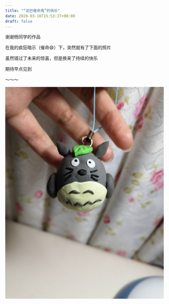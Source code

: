 ```yaml
---
title: "“泥巴催命鬼”的快乐"
date: 2020-03-16T15:53:27+08:00
draft: false
---
```


谢谢杨同学的作品

在我的疯狂暗示（催命😄）下，突然就有了下面的照片

虽然错过了未来的惊喜，但是换来了持续的快乐

期待早点见到

～～～



![lm](/img/lm.jpeg)
